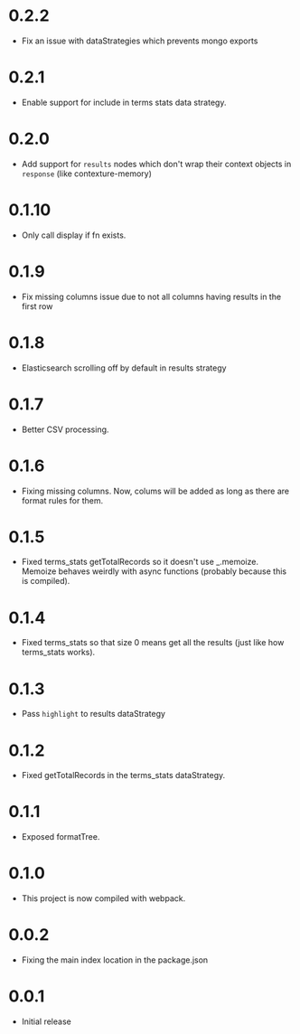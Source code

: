 ﻿# 0.2.2
* Fix an issue with dataStrategies which prevents mongo exports

# 0.2.1
* Enable support for include in terms stats data strategy.

# 0.2.0
* Add support for `results` nodes which don't wrap their context objects in `response` (like contexture-memory)

# 0.1.10
* Only call display if fn exists.

# 0.1.9
* Fix missing columns issue due to not all columns having results in the first row

# 0.1.8
* Elasticsearch scrolling off by default in results strategy

# 0.1.7
* Better CSV processing.

# 0.1.6
* Fixing missing columns. Now, colums will be added as long as there
  are format rules for them.

# 0.1.5
* Fixed terms_stats getTotalRecords so it doesn't use _.memoize.
  Memoize behaves weirdly with async functions (probably because this
  is compiled).

# 0.1.4
* Fixed terms_stats so that size 0 means get all the results (just like how terms_stats works).

# 0.1.3
* Pass `highlight` to results dataStrategy

# 0.1.2
* Fixed getTotalRecords in the terms_stats dataStrategy.

# 0.1.1
* Exposed formatTree.

# 0.1.0
* This project is now compiled with webpack.

# 0.0.2
* Fixing the main index location in the package.json

# 0.0.1
* Initial release
